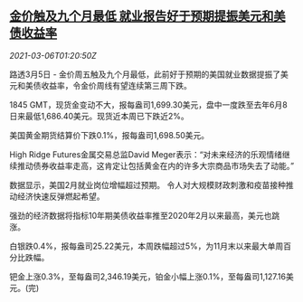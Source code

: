 <!--1614995703000-->
[金价触及九个月最低 就业报告好于预期提振美元和美债收益率](https://cn.reuters.com/article/global-precious-metal-drv-0305-idCNKCS2AY01D)
------

<div><i>2021-03-06T01:20:50Z</i></div><p>路透3月5日 - 金价周五触及九个月最低，此前好于预期的美国就业数据提振了美元和美债收益率，令金价周线有望连续第三周下跌。</p><p>1845 GMT，现货金变动不大，报每盎司1,699.30美元，盘中一度跌至去年6月8日来最低1,686.40美元。现货近本周已下跌近2%。</p><p>美国黄金期货结算价下跌0.1%，报每盎司1,698.50美元。</p><p>High Ridge Futures金属交易总监David Meger表示：“对未来经济的乐观情绪继续推动债券收益率走高，这肯定让包括黄金在内的许多大宗商品市场失去了动能。”</p><p>数据显示，美国2月就业岗位增幅超过预期。 令人对大规模财政刺激和疫苗接种推动经济快速反弹燃起希望。</p><p>强劲的经济数据将指标10年期美债收益率推至2020年2月以来最高，美元也跳涨。</p><p>白银跌0.4%，报每盎司25.22美元，本周跌幅超过5%，为11月末以来最大单周百分比跌幅。</p><p>钯金上涨0.3%，至每盎司2,346.19美元，铂金小幅上涨0.1%，至每盎司1,127.16美元。(完)</p>
